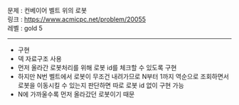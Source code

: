 문제 : 컨베이어 벨트 위의 로봇
<br>
링크 : https://www.acmicpc.net/problem/20055
<br>
레벨 : gold 5

---

- 구현
- 덱 자료구조 사용
- 먼저 올라간 로봇처리를 위해 로봇 id를 체크할 수 있도록 구현
- 하지만 N번 벨트에서 로봇이 무조건 내려가므로 N부터 1까지 역순으로 조회하면서 로봇을 이동시킬 수 있는지 판단하면 따로 로봇 id 없이 구현 가능
- N에 가까울수록 먼저 올라갔던 로봇이기 때문